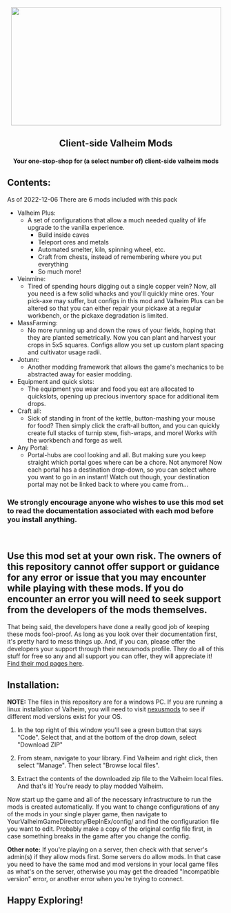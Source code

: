 <div id = "header" align="center">
  <img src="https://cdn.statically.io/img/guidefall.com/f=auto/wp-content/uploads/2021/02/vh22.jpg" width="487", height = "274"/>
  
  <h2>Client-side Valheim Mods</h2>
    <h4>Your one-stop-shop for (a select number of) client-side valheim mods</h4>
</div>

## Contents:
As of 2022-12-06 There are 6 mods included with this pack
- Valheim Plus:
  - A set of configurations that allow a much needed quality of life upgrade to the vanilla experience. 
    - Build inside caves
    - Teleport ores and metals
    - Automated smelter, kiln, spinning wheel, etc.
    - Craft from chests, instead of remembering where you put everything
    - So much more!
- Veinmine:
  - Tired of spending hours digging out a single copper vein? Now, all you need is a few solid whacks and you'll quickly mine ores. Your pick-axe may suffer, but configs in this mod and Valheim Plus can be altered so that you can either repair your pickaxe at a regular workbench, or the pickaxe degradation is limited.
- MassFarming:
  - No more running up and down the rows of your fields, hoping that they are planted semetrically. Now you can plant and harvest your crops in 5x5 squares. Configs allow you set up custom plant spacing and cultivator usage radii.
- Jotunn:
  - Another modding framework that allows the game's mechanics to be abstracted away for easier modding.
- Equipment and quick slots:
  - The equipment you wear and food you eat are allocated to quickslots, opening up precious inventory space for additional item drops.
- Craft all:
  - Sick of standing in front of the kettle, button-mashing your mouse for food? Then simply click the craft-all button, and you can quickly create full stacks of turnip stew, fish-wraps, and more! Works with the workbench and forge as well.
- Any Portal:
  - Portal-hubs are cool looking and all. But making sure you keep straight which portal goes where can be a chore. Not anymore! Now each portal has a destination drop-down, so you can select where you want to go in an instant! Watch out though, your destination portal may not be linked back to where you came from...

### We strongly encourage anyone who wishes to use this mod set to read the documentation associated with each mod before you install anything.
<br>
<strong><h2>Use this mod set at your own risk. The owners of this repository cannot offer support or guidance for any error or issue that you may encounter while playing with these mods. If you do encounter an error you will need to seek support from the developers of the mods themselves.</h2></strong>
That being said, the developers have done a really good job of keeping these mods fool-proof. As long as you look over their documentation first, it's pretty hard to mess things up. And, if you can, please offer the developers your support through their nexusmods profile. They do all of this stuff for free so any and all support you can offer, they will appreciate it!
<a href="https://www.nexusmods.com/">Find their mod pages here</a>.
<br>

## Installation:
**NOTE:** The files in this repository are for a windows PC. If you are running a linux installation of Valheim, you will need to visit <a href="https://www.nexusmods.com/">nexusmods</a> to see if different mod versions exist for your OS. 

1. In the top right of this window you'll see a green button that says "Code". Select that, and at the bottom of the drop down, select "Download ZIP"

2. From steam, navigate to your library. Find Valheim and right click, then select "Manage". Then select "Browse local files". 

3. Extract the contents of the downloaded zip file to the Valheim local files. And that's it! You're ready to play modded Valheim.

Now start up the game and all of the necessary infrastructure to run the mods is created automatically. If you want to change configurations of any of the mods in your single player game, then navigate to YourValheimGameDirectory/BepInEx/config/ and find the configuration file you want to edit. Probably make a copy of the original config file first, in case something breaks in the game after you change the config. 

**Other note:** If you're playing on a server, then check with that server's admin(s) if they allow mods first. Some servers do allow mods. In that case you need to have the same mod and mod versions in your local game files as what's on the server, otherwise you may get the dreaded "Incompatible version" error, or another error when you're trying to connect. 

## Happy Exploring!
